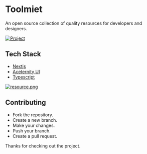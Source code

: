 # Toolmiet

An open source collection of quality resources for developers and designers.

[![Project](https://i.postimg.cc/HnmZ2FDs/cover2.png)](https://postimg.cc/MMsmZPph)


## Tech Stack

- [Nextjs](https://nextjs.org/)
- [Aceternity UI](https://ui.aceternity.com/)
- [Typescript](https://www.typescriptlang.org/)


[![resource.png](https://i.postimg.cc/Hnchwt1W/resource.png)](https://postimg.cc/kRCs9K5L)

## Contributing

-  Fork the repository.
-  Create a new branch.
-  Make your changes.
-  Push your branch.
-  Create a pull request.


Thanks for checking out the project.

